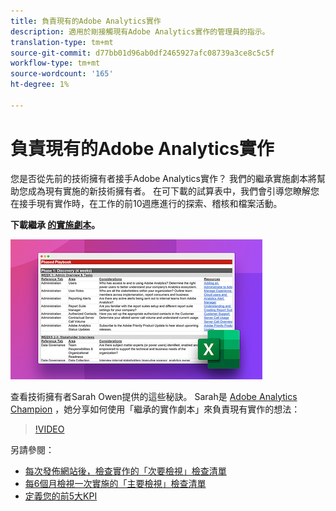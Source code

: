 ```yaml
---
title: 負責現有的Adobe Analytics實作
description: 適用於剛接觸現有Adobe Analytics實作的管理員的指示。
translation-type: tm+mt
source-git-commit: d77bb01d96ab0df2465927afc08739a3ce8c5c5f
workflow-type: tm+mt
source-wordcount: '165'
ht-degree: 1%

---
```



# 負責現有的Adobe Analytics實作

您是否從先前的技術擁有者接手Adobe Analytics實作？ 我們的繼承實施劇本將幫助您成為現有實施的新技術擁有者。 在可下載的試算表中，我們會引導您瞭解您在接手現有實作時，在工作的前10週應進行的探索、稽核和檔案活動。

**下載繼承 [的實施劇本](assets/adobe_analytics_inherited_implementation_playbook.xlsx)。**

![劇本](assets/inherited-impl-playbook.png)

查看技術擁有者Sarah Owen提供的這些秘訣。 Sarah是 [Adobe Analytics Champion](https://blog.adobe.com/en/publish/2020/10/27/adobe-analytics-champion-program.html#gs.ldf97p) ，她分享如何使用「繼承的實作劇本」來負責現有實作的想法：

>[!VIDEO](https://video.tv.adobe.com/v/327314/?quality=12&learn=on)

另請參閱：

* [每次發佈網站後，檢查實作的「次要檢視」檢查清單](/help/implement/review/minor-review.md)
* [每6個月檢視一次實施的「主要檢視」檢查清單](/help/implement/review/major-review.md)
* [定義您的前5大KPI](/help/implement/review/define-kpis.md)
